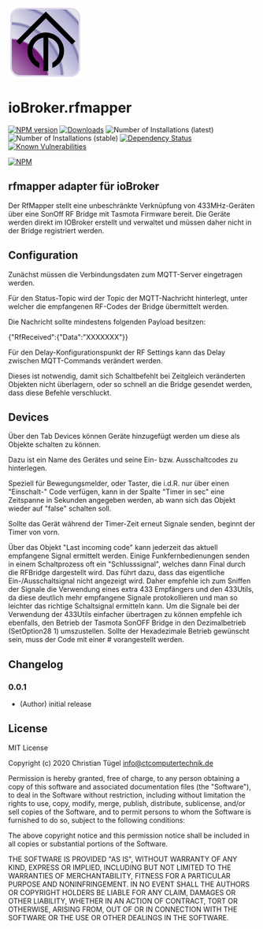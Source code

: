 ![Logo](admin/rfmapper.png)
# ioBroker.rfmapper

[![NPM version](http://img.shields.io/npm/v/iobroker.rfmapper.svg)](https://www.npmjs.com/package/iobroker.rfmapper)
[![Downloads](https://img.shields.io/npm/dm/iobroker.rfmapper.svg)](https://www.npmjs.com/package/iobroker.rfmapper)
![Number of Installations (latest)](http://iobroker.live/badges/rfmapper-installed.svg)
![Number of Installations (stable)](http://iobroker.live/badges/rfmapper-stable.svg)
[![Dependency Status](https://img.shields.io/david/Author/iobroker.rfmapper.svg)](https://david-dm.org/Nexder/iobroker.rfmapper)
[![Known Vulnerabilities](https://snyk.io/test/github/Nexder/ioBroker.rfmapper/badge.svg)](https://snyk.io/test/github/Author/ioBroker.rfmapper)

[![NPM](https://nodei.co/npm/iobroker.rfmapper.png?downloads=true)](https://nodei.co/npm/iobroker.rfmapper/)

## rfmapper adapter für ioBroker

Der RfMapper stellt eine unbeschränkte Verknüpfung von 433MHz-Geräten über eine SonOff RF Bridge mit Tasmota Firmware bereit. Die Geräte werden direkt im IOBroker erstellt und verwaltet und müssen daher nicht in der Bridge registriert werden.


## Configuration

Zunächst müssen die Verbindungsdaten zum MQTT-Server eingetragen werden.

Für den Status-Topic wird der Topic der MQTT-Nachricht hinterlegt, unter welcher die empfangenen RF-Codes der Bridge übermittelt werden.

Die Nachricht sollte mindestens folgenden Payload besitzen:

{"RfReceived":{"Data":"XXXXXXX"}}



Für den Delay-Konfigurationspunkt der RF Settings kann das Delay zwischen MQTT-Commands verändert werden.

Dieses ist notwendig, damit sich Schaltbefehlt bei Zeitgleich veränderten Objekten nicht überlagern, oder so schnell an die Bridge gesendet werden, dass diese Befehle verschluckt.



## Devices

Über den Tab Devices können Geräte hinzugefügt werden um diese als Objekte schalten zu können.

Dazu ist ein Name des Gerätes und seine Ein- bzw. Ausschaltcodes zu hinterlegen.

Speziell für Bewegungsmelder, oder Taster, die i.d.R. nur über einen "Einschalt-" Code verfügen, kann in der Spalte "Timer in sec" eine Zeitspanne in Sekunden angegeben werden, ab wann sich das Objekt wieder auf "false" schalten soll.

Sollte das Gerät während der Timer-Zeit erneut Signale senden, beginnt der Timer von vorn.



Über das Objekt "Last incoming code" kann jederzeit das aktuell empfangene Signal ermittelt werden.
Einige Funkfernbedienungen senden in einem Schaltprozess oft ein "Schlusssignal", welches dann Final durch die RFBridge dargestellt wird.
Das führt dazu, dass das eigentliche Ein-/Ausschaltsignal nicht angezeigt wird.
Daher empfehle ich zum Sniffen der Signale die Verwendung eines extra 433 Empfängers und den 433Utils, da diese deutlich mehr empfangene Signale protokollieren und man so leichter das richtige Schaltsignal ermitteln kann.
Um die Signale bei der Verwendung der 433Utils einfacher übertragen zu können empfehle ich ebenfalls, den Betrieb der Tasmota SonOFF Bridge in den Dezimalbetrieb (SetOption28 1) umszustellen.
Sollte der Hexadezimale Betrieb gewünscht sein, muss der Code mit einer # vorangestellt werden.



## Changelog

### 0.0.1
* (Author) initial release

## License
MIT License

Copyright (c) 2020 Christian Tügel <info@ctcomputertechnik.de>

Permission is hereby granted, free of charge, to any person obtaining a copy
of this software and associated documentation files (the "Software"), to deal
in the Software without restriction, including without limitation the rights
to use, copy, modify, merge, publish, distribute, sublicense, and/or sell
copies of the Software, and to permit persons to whom the Software is
furnished to do so, subject to the following conditions:

The above copyright notice and this permission notice shall be included in all
copies or substantial portions of the Software.

THE SOFTWARE IS PROVIDED "AS IS", WITHOUT WARRANTY OF ANY KIND, EXPRESS OR
IMPLIED, INCLUDING BUT NOT LIMITED TO THE WARRANTIES OF MERCHANTABILITY,
FITNESS FOR A PARTICULAR PURPOSE AND NONINFRINGEMENT. IN NO EVENT SHALL THE
AUTHORS OR COPYRIGHT HOLDERS BE LIABLE FOR ANY CLAIM, DAMAGES OR OTHER
LIABILITY, WHETHER IN AN ACTION OF CONTRACT, TORT OR OTHERWISE, ARISING FROM,
OUT OF OR IN CONNECTION WITH THE SOFTWARE OR THE USE OR OTHER DEALINGS IN THE
SOFTWARE.